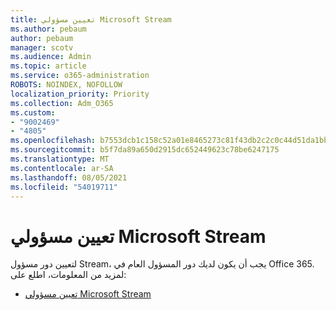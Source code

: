 ```yaml
---
title: تعيين مسؤولي Microsoft Stream
ms.author: pebaum
author: pebaum
manager: scotv
ms.audience: Admin
ms.topic: article
ms.service: o365-administration
ROBOTS: NOINDEX, NOFOLLOW
localization_priority: Priority
ms.collection: Adm_O365
ms.custom:
- "9002469"
- "4805"
ms.openlocfilehash: b7553dcb1c158c52a01e8465273c81f43db2c2c0c44d51da1bb3e39d698d18c3
ms.sourcegitcommit: b5f7da89a650d2915dc652449623c78be6247175
ms.translationtype: MT
ms.contentlocale: ar-SA
ms.lasthandoff: 08/05/2021
ms.locfileid: "54019711"
---
```

# <a name="assign-microsoft-stream-admins"></a>تعيين مسؤولي Microsoft Stream

لتعيين دور مسؤول Stream، يجب أن يكون لديك دور المسؤول العام في Office 365. لمزيد من المعلومات، اطلع على:

- [تعيين مسؤولي Microsoft Stream](https://docs.microsoft.com/stream/assign-administrator-user-role)
